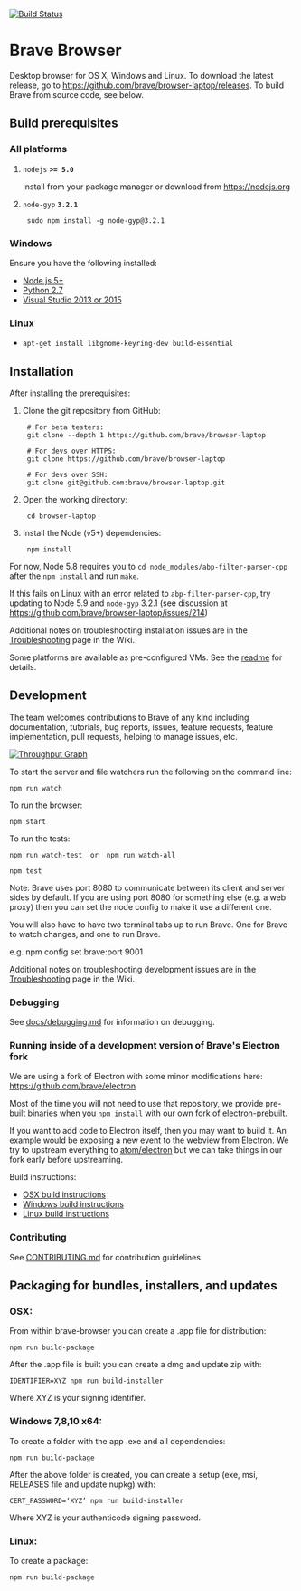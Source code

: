 [![Build Status](https://travis-ci.org/brave/browser-laptop.svg?branch=master)](https://travis-ci.org/brave/browser-laptop)

# Brave Browser

Desktop browser for OS X, Windows and Linux. To download the latest release,
go to https://github.com/brave/browser-laptop/releases. To build Brave from
source code, see below.

## Build prerequisites

### All platforms
1. `nodejs` **`>= 5.0`**

    Install from your package manager or download from https://nodejs.org

2. `node-gyp` **`3.2.1`**

        sudo npm install -g node-gyp@3.2.1

### Windows
Ensure you have the following installed:  

* [Node.js 5+](https://nodejs.org/en/)
* [Python 2.7](https://www.python.org/downloads/)  
* [Visual Studio 2013 or 2015](https://www.visualstudio.com/en-us/products/visual-studio-community-vs.aspx)  

###  Linux
* `apt-get install libgnome-keyring-dev build-essential`

## Installation

After installing the prerequisites:

1. Clone the git repository from GitHub:

        # For beta testers:
        git clone --depth 1 https://github.com/brave/browser-laptop

        # For devs over HTTPS:
        git clone https://github.com/brave/browser-laptop

        # For devs over SSH:
        git clone git@github.com:brave/browser-laptop.git

2. Open the working directory:

        cd browser-laptop

3. Install the Node (v5+) dependencies:

        npm install

For now, Node 5.8 requires you to `cd node_modules/abp-filter-parser-cpp` after the `npm install` and run `make`.

If this fails on Linux with an error related to `abp-filter-parser-cpp`, try updating to Node 5.9 and `node-gyp` 3.2.1 (see discussion at https://github.com/brave/browser-laptop/issues/214)

Additional notes on troubleshooting installation issues are in the [Troubleshooting](https://github.com/brave/browser-laptop/wiki/Troubleshooting) page in the Wiki.

Some platforms are available as pre-configured VMs. See the [readme](https://github.com/brave/browser-laptop/blob/master/test/vms/vagrant/README.md) for details.

## Development

The team welcomes contributions to Brave of any kind including documentation, tutorials, bug reports, issues, feature requests, feature implementation, pull requests, helping to manage issues, etc.

[![Throughput Graph](https://graphs.waffle.io/brave/browser-laptop/throughput.svg)](https://waffle.io/brave/browser-laptop/metrics/throughput)

To start the server and file watchers run the following on the command line:

    npm run watch

To run the browser:

    npm start

To run the tests:

    npm run watch-test  or  npm run watch-all

    npm test

Note: Brave uses port 8080 to communicate between its client and server sides by default. If you are using port 8080 for something else (e.g. a web proxy) then you can set the node config to make it use a different one.

You will also have to have two terminal tabs up to run Brave. One for Brave to watch changes, and one to run Brave.

e.g.
npm config set brave:port 9001

Additional notes on troubleshooting development issues are in the [Troubleshooting](https://github.com/brave/browser-laptop/wiki/Troubleshooting) page in the Wiki.

### Debugging

See [docs/debugging.md](docs/debugging.md) for information on debugging.

### Running inside of a development version of Brave's Electron fork

We are using a fork of Electron with some minor modifications here: https://github.com/brave/electron

Most of the time you will not need to use that repository, we provide pre-built binaries when you `npm install` with our own fork of [electron-prebuilt](https://github.com/brave/electron-prebuilt).

If you want to add code to Electron itself, then you may want to build it.  An example would be exposing a new event to the webview from Electron.   We try to upstream everything to [atom/electron](https://github.com/atom/electron) but we can take things in our fork early before upstreaming.

Build instructions:
- [OSX build instructions](https://github.com/brave/electron/blob/master/docs/development/build-instructions-osx.md)
- [Windows build instructions](https://github.com/brave/electron/blob/master/docs/development/build-instructions-windows.md)
- [Linux build instructions](https://github.com/brave/electron/blob/master/docs/development/build-instructions-linux.md)

### Contributing

See [CONTRIBUTING.md](.github/CONTRIBUTING.md) for contribution guidelines. 

## Packaging for bundles, installers, and updates

### OSX:

From within brave-browser you can create a .app file for distribution:

    npm run build-package

After the .app file is built you can create a dmg and update zip with:

    IDENTIFIER=XYZ npm run build-installer

Where XYZ is your signing identifier.

### Windows 7,8,10 x64:

To create a folder with the app .exe and all dependencies:

    npm run build-package

After the above folder is created, you can create a setup (exe, msi, RELEASES file and update nupkg) with:

    CERT_PASSWORD=‘XYZ’ npm run build-installer

  Where XYZ is your authenticode signing password.

### Linux:

To create a package:

    npm run build-package
